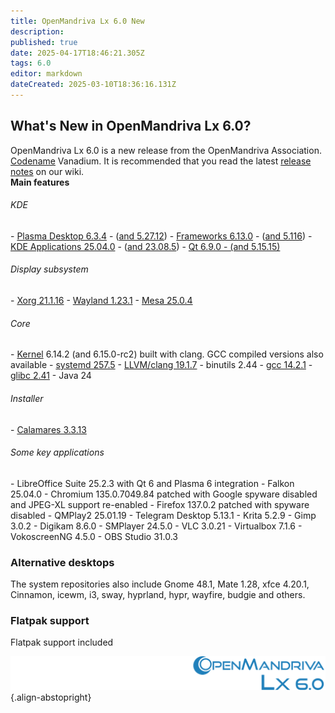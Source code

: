 ```yaml
---
title: OpenMandriva Lx 6.0 New
description: 
published: true
date: 2025-04-17T18:46:21.305Z
tags: 6.0
editor: markdown
dateCreated: 2025-03-10T18:36:16.131Z
---
```


## What's New in OpenMandriva Lx 6.0?
OpenMandriva Lx 6.0 is a new release from the OpenMandriva Association. [Codename](/policies/codename) Vanadium.
It is recommended that you read the latest [release notes](/distribution/releases/omlx60/notes) on our wiki.
<br>
**Main features**

###### KDE
\- [Plasma Desktop 6.3.4](https://kde.org/announcements/plasma/6/6.3.4) - ([and 5.27.12](https://kde.org/announcements/plasma/5/5.27.12))
\- [Frameworks 6.13.0](https://kde.org/announcements/frameworks/6/6.13.0) - ([and 5.116](https://kde.org/announcements/frameworks/5/5.116))
\- [KDE Applications 25.04.0](https://kde.org/announcements/gear/25.04.0) - ([and 23.08.5](https://kde.org/announcements/gear/23.08.5))
\- [Qt 6.9.0 - (and 5.15.15)](https://www.qt.io)
<br>

###### Display subsystem
\- [Xorg  21.1.16](https://www.x.org/)
\- [Wayland 1.23.1](https://wayland.freedesktop.org/releases.html)
\- [Mesa 25.0.4](http://www.mesa3d.org/)
<br>

###### Core
\- [Kernel](https://www.kernel.org/) 6.14.2 (and 6.15.0-rc2) built with clang. GCC compiled versions also available
\- [systemd 257.5](https://www.freedesktop.org/wiki/Software/systemd/)
\- [LLVM/clang 19.1.7](http://llvm.org/)
\- binutils 2.44
\- [gcc 14.2.1](https://gcc.gnu.org/)
\- [glibc 2.41](http://www.gnu.org/software/libc/)
\- Java 24
<br>

###### Installer
\- [Calamares 3.3.13](https://calamares.io)
<br>

###### Some key applications
\- LibreOffice Suite 25.2.3 with Qt 6 and Plasma 6 integration
\- Falkon 25.04.0
\- Chromium 135.0.7049.84 patched with Google spyware disabled and JPEG-XL support re-enabled
\- Firefox 137.0.2 patched with spyware disabled
\- QMPlay2 25.01.19
\- Telegram Desktop 5.13.1
\- Krita 5.2.9
\- Gimp 3.0.2
\- Digikam 8.6.0
\- SMPlayer 24.5.0
\- VLC 3.0.21
\- Virtualbox 7.1.6
\- VokoscreenNG 4.5.0
\- OBS Studio 31.0.3
<br>

### Alternative desktops
The system repositories also include Gnome 48.1, Mate 1.28, xfce 4.20.1, Cinnamon, icewm, i3, sway, hyprland, hypr, wayfire, budgie and others.
<br>

### Flatpak support
Flatpak support included
<br>

![header-tr-60.svg](/assets/header-tr-60.svg){.align-abstopright}
